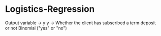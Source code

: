 # Logistics-Regression
Output variable -> y
y -> Whether the client has subscribed a term deposit or not 
Binomial ("yes" or "no")
